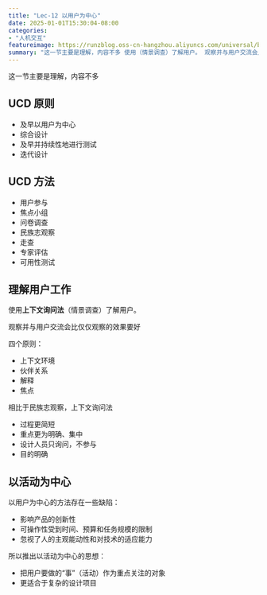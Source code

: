 ```yaml
---
title: "Lec-12 以用户为中心"
date: 2025-01-01T15:30:04-08:00
categories: 
- "人机交互"
featureimage: https://runzblog.oss-cn-hangzhou.aliyuncs.com/universal/background1.jpg
summary: "这一节主要是理解，内容不多 使用（情景调查）了解用户。 观察并与用户交流会比仅仅观察的效果要好 四个原则： 相比于民族志观察，上下文询问法 以用户为中心的方法存在一些缺陷： 所以推出以活动为中心的思想..."
---
```


这一节主要是理解，内容不多

## UCD 原则
- 及早以用户为中心
- 综合设计
- 及早并持续性地进行测试
- 迭代设计

## UCD 方法

- 用户参与
- 焦点小组
- 问卷调查
- 民族志观察
- 走查
- 专家评估
- 可用性测试

## 理解用户工作

使用**上下文询问法**（情景调查）了解用户。

观察并与用户交流会比仅仅观察的效果要好

四个原则：
- 上下文环境
- 伙伴关系
- 解释
- 焦点

相比于民族志观察，上下文询问法
- 过程更简短
- 重点更为明确、集中
- 设计人员只询问，不参与
- 目的明确

## 以活动为中心

以用户为中心的方法存在一些缺陷：
- 影响产品的创新性
- 可操作性受到时间、预算和任务规模的限制
- 忽视了人的主观能动性和对技术的适应能力

所以推出以活动为中心的思想：
- 把用户要做的“事”（活动）作为重点关注的对象
- 更适合于复杂的设计项目